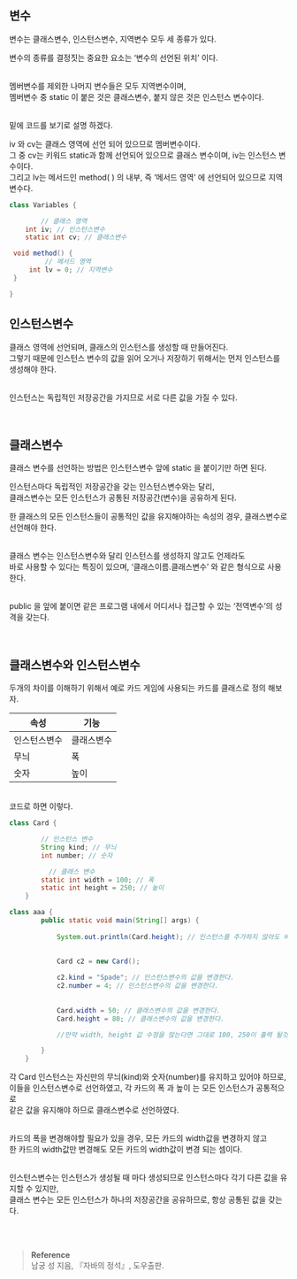 ## 변수

변수는 클래스변수, 인스턴스변수, 지역변수 모두 세 종류가 있다.

변수의 종류를 결정짓는 중요한 요소는 ‘변수의 선언된 위치’ 이다.

<br/>멤버변수를 제외한 나머지 변수들은 모두 지역변수이며, <br/>멤버변수 중 static 이 붙은 것은 클래스변수, 붙지 않은 것은 인스턴스 변수이다. 

<br/>밑에 코드를 보기로 설명 하겠다.

iv 와 cv는 클래스 영역에 선언 되어 있으므로 멤버변수이다. <br/>그 중 cv는 키워드 static과 함께 선언되어 있으므로 클래스 변수이며, iv는 인스턴스 변수이다. <br/>그리고 lv는 메서드인 method( ) 의 내부, 즉 ‘메서드 영역’ 에 선언되어 있으므로 지역 변수다.

```java
class Variables {

		// 클래스 영역
    int iv; // 인스턴스변수
    static int cv; // 클래스변수

 void method() {
		 // 메서드 영역	
     int lv = 0; // 지역변수
 }

}
```

## 인스턴스변수

클래스 영역에 선언되며, 클래스의 인스턴스를 생성할 때 만들어진다. <br/>그렇기 때문에 인스턴스 변수의 값을 읽어 오거나 저장하기 위해서는 먼저 인스턴스를 생성해야 한다.

<br/>인스턴스는 독립적인 저장공간을 가지므로 서로 다른 값을 가질 수 있다.

<br/>

## 클래스변수

클래스 변수를 선언하는 방법은 인스턴스변수 앞에 static 을 붙이기만 하면 된다.

인스턴스마다 독립적인 저장공간을 갖는 인스턴스변수와는 달리, <br/>클래스변수는 모든 인스턴스가 공통된 저장공간(변수)을 공유하게 된다.  

한 클래스의 모든 인스턴스들이 공통적인 값을 유지해야하는 속성의 경우, 클래스변수로 선언해야 한다.

<br/>클래스 변수는 인스턴스변수와 달리 인스턴스를 생성하지 않고도 언제라도 <br/>바로 사용할 수 있다는 특징이 있으며, ‘클래스이름.클래스변수’ 와 같은 형식으로 사용한다.

<br/>public 을 앞에 붙이면 같은 프로그램 내에서 어디서나 접근할 수 있는 ‘전역변수’의 성격을 갖는다.

<br/>

## 클래스변수와 인스턴스변수

두개의 차이를 이해하기 위해서 예로 카드 게임에 사용되는 카드를 클래스로 정의 해보자. 

| 속성 | 기능 |
| --- | --- |
| 인스턴스변수 | 클래스변수 |
| 무늬 | 폭 |
| 숫자 | 높이 |

<br/>코드로 하면 이렇다.

```java
class Card {

        // 인스턴스 변수
        String kind; // 무늬
        int number; // 숫자

	      // 클래스 변수
        static int width = 100; // 폭
        static int height = 250; // 높이
    }

class aaa {
        public static void main(String[] args) {
          
            System.out.println(Card.height); // 인스턴스를 추가하지 않아도 바로 출력 가능하다.
          
            
            Card c2 = new Card();

            c2.kind = "Spade"; // 인스턴스변수의 값을 변경한다.
            c2.number = 4; // 인스턴스변수의 값을 변경한다.
          
            
            Card.width = 50; // 클래스변수의 값을 변경한다.
            Card.height = 80; // 클래스변수의 값을 변경한다.

            //만약 width, height 값 수정을 않는다면 그대로 100, 250이 출력 될것이다.

        }
    }
```

각 Card 인스턴스는 자신만의 무늬(kind)와 숫자(number)를 유지하고 있어야 하므로, <br/>이들을 인스턴스변수로 선언하였고, 각 카드의 폭 과 높이 는 모든 인스턴스가 공통적으로 <br/>같은 값을 유지해야 하므로 클래스변수로 선언하였다. 

<br/>카드의 폭을 변경해야할 필요가 있을 경우, 모든 카드의 width값을 변경하지 않고 <br/>한 카드의 width값만 변경해도 모든 카드의 width값이 변경 되는 셈이다.

<br/>인스턴스변수는 인스턴스가 생성될 때 마다 생성되므로 인스턴스마다 각기 다른 값을 유지할 수 있지만, <br/>클래스 변수는 모든 인스턴스가 하나의 저장공간을 공유하므로, 항상 공통된 값을 갖는다.


<br/><br/>

>**Reference**
><br/>남궁 성 지음, 『자바의 정석』, 도우출판.